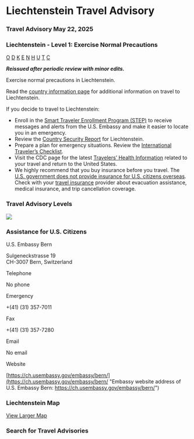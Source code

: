 # Liechtenstein Travel Advisory

### Travel Advisory May 22, 2025

### Liechtenstein - Level 1: Exercise Normal Precautions

[O](javascript:void(0); "Tool Tip: Other")
[D](javascript:void(0); "Tool Tip: Wrongful Detention")
[K](javascript:void(0); "Tool Tip: Kidnap and Hostage")
[E](javascript:void(0); "Tool Tip: Event")
[N](javascript:void(0); "Tool Tip: Disaster")
[H](javascript:void(0); "Tool Tip: Health")
[U](javascript:void(0); "Tool Tip: Civil Unrest")
[T](javascript:void(0); "Tool Tip: Terrorism")
[C](javascript:void(0); "Tool Tip: Crimes")

***Reissued after periodic review with minor edits.***

Exercise normal precautions in Liechtenstein.

Read the [country information page](https://travel.state.gov/content/travel/en/international-travel/International-Travel-Country-Information-Pages/Liechtenstein.html) for additional information on travel to Liechtenstein.

If you decide to travel to Liechtenstein:

* Enroll in the [Smart Traveler Enrollment Program (STEP)](https://step.state.gov/step/) to receive messages and alerts from the U.S. Embassy and make it easier to locate you in an emergency.
* Review the [Country Security Report](https://www.osac.gov/Country/Switzerland/Content/Detail/Report/762a8fac-6467-4db1-a087-1cc8fe43592c) for Liechtenstein.
* Prepare a plan for emergency situations. Review the [International Traveler’s Checklist](https://travel.state.gov/content/travel/en/international-travel/before-you-go/travelers-checklist.html).
* Visit the CDC page for the latest [Travelers’ Health Information](https://wwwnc.cdc.gov/travel/destinations/traveler/none/liechtenstein?s_cid=ncezid-dgmq-travel-single-001) related to your travel and return to the United States.
* We highly recommend that you buy insurance before you travel. The [U.S. government does not provide insurance for U.S. citizens overseas](https://travel.state.gov/content/travel/en/international-travel/before-you-go/your-health-abroad/Insurance_Coverage_Overseas.html). Check with your [travel insurance](https://travel.state.gov/content/travel/en/international-travel/before-you-go/your-health-abroad/Insurance_Coverage_Overseas.html) provider about evacuation assistance, medical insurance, and trip cancellation coverage.

### Travel Advisory Levels

[![](/content/dam/NEWTravelAssets/images/travel-levelv1.svg)](/content/travel/en/international-travel/before-you-go/about-our-new-products.html "Travel Advisory Levels")

### Assistance for U.S. Citizens

U.S. Embassy Bern

Sulgeneckstrasse 19  
CH-3007 Bern, Switzerland

Telephone

No phone

Emergency

+(41) (31) 357-7011

Fax

+(41) (31) 357-7280

Email

No email

Website

[https://ch.usembassy.gov/embassy/bern/](https://ch.usembassy.gov/embassy/bern/ "Embassy website address of U.S. Embassy Bern: https://ch.usembassy.gov/embassy/bern/")

### Liechtenstein Map

[View Larger Map](https://travelmaps.state.gov/TSGMap/?extent=9.031917708,46.972504257,10.095772169,47.35194899 "Map of Liechtenstein")



### Search for Travel Advisories
